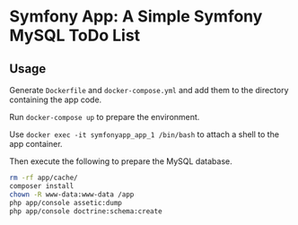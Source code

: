 Symfony App: A Simple Symfony MySQL ToDo List
===============================

Usage
-----

Generate `Dockerfile` and `docker-compose.yml` and add them to the directory containing the app code. 

Run `docker-compose up` to prepare the environment.

Use `docker exec -it symfonyapp_app_1 /bin/bash` to attach a shell to the app container.

Then execute the following to prepare the MySQL database. 

```bash
rm -rf app/cache/
composer install
chown -R www-data:www-data /app 
php app/console assetic:dump
php app/console doctrine:schema:create
```

